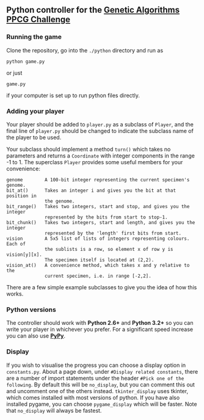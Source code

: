 ## Python controller for the [Genetic Algorithms PPCG Challenge]

### Running the game

Clone the repository, go into the `./python` directory and run as

    python game.py

or just

    game.py

if your computer is set up to run python files directly.

### Adding your player

Your player should be added to `player.py` as a subclass of `Player`, and the final line of `player.py` should be changed to indicate the subclass name of the player to be used.

Your subclass should implement a method `turn()` which takes no parameters and returns a `Coordinate` with integer components in the range -1 to 1. The superclass `Player` provides some useful members for your convenience:

    genome        A 100-bit integer representing the current specimen's genome.
    bit_at()      Takes an integer i and gives you the bit at that position in
                  the genome.
    bit_range()   Takes two integers, start and stop, and gives you the integer
                  represented by the bits from start to stop-1.
    bit_chunk()   Takes two integers, start and length, and gives you the integer
                  represented by the 'length' first bits from start.
    vision        A 5x5 list of lists of integers representing colours. Each of
                  the sublists is a row, so element x of row y is vision[y][x].
                  The specimen itself is located at (2,2).
    vision_at()   A convenience method, which takes x and y relative to the
                  current specimen, i.e. in range [-2,2].
                
There are a few simple example subclasses to give you the idea of how this works.

### Python versions

The controller should work with __Python 2.6+__ and __Python 3.2+__ so you can write your player in whichever you prefer. For a significant speed increase you can also use __[PyPy]__.

### Display

If you wish to visualise the progress you can choose a display option in `constants.py`.  About a page down, under `#Display related constants`, there are a number of import statements under the header `#Pick one of the following`. By default this will be `no_display`, but you can comment this out and uncomment one of the others instead. `tkinter_display` uses tkinter, which comes installed with most versions of python. If you have also installed pygame, you can choose `pygame_display` which will be faster. Note that `no_display` will always be fastest.


[Genetic Algorithms PPCG Challenge]: http://codegolf.stackexchange.com/questions/44707/lab-rat-race-an-exercise-in-genetic-algorithms

[PyPy]: http://pypy.org/

